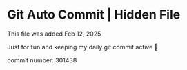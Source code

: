 # Git Auto Commit | Hidden File

This file was added Feb 12, 2025

Just for fun and keeping my daily git commit active 🤪

commit number: 301438
